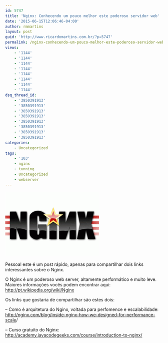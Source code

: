 ```yaml
---
id: 5747
title: 'Nginx: Conhecendo um pouco melhor este poderoso servidor web'
date: '2015-06-15T12:06:46-04:00'
author: rmmartins
layout: post
guid: 'http://www.ricardomartins.com.br/?p=5747'
permalink: /nginx-conhecendo-um-pouco-melhor-este-poderoso-servidor-web/
views:
    - '1144'
    - '1144'
    - '1144'
    - '1144'
    - '1144'
    - '1144'
    - '1144'
    - '1144'
dsq_thread_id:
    - '3850391913'
    - '3850391913'
    - '3850391913'
    - '3850391913'
    - '3850391913'
    - '3850391913'
    - '3850391913'
    - '3850391913'
categories:
    - Uncategorized
tags:
    - '103'
    - nginx
    - tunning
    - Uncategorized
    - webserver
---
```


[![nginx_logo](/wp-content/uploads/2015/02/nginx_logo-300x206.gif)](/wp-content/uploads/2015/02/nginx_logo.gif)

Pessoal este é um post rápido, apenas para compartilhar dois links interessantes sobre o Nginx.

O Nginx é um poderoso web server, altamente performático e muito leve. Maiores informações vocês podem encontrar aqui: <http://pt.wikipedia.org/wiki/Nginx>

Os links que gostaria de compartilhar são estes dois:

– Como é arquitetura do Nginx, voltada para perfomence e escalabilidade: <http://nginx.com/blog/inside-nginx-how-we-designed-for-performance-scale>/

– Curso gratuito do Nginx: <http://academy.javacodegeeks.com/course/introduction-to-nginx/>